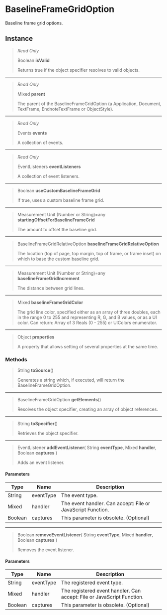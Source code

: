 # BaselineFrameGridOption
Baseline frame grid options.

## Instance
> *Read Only* 
> 
> Boolean **isValid** 
>
> Returns true if the object specifier resolves to valid objects.
*** 
> *Read Only* 
> 
> Mixed **parent** 
>
> The parent of the BaselineFrameGridOption (a Application, Document, TextFrame, EndnoteTextFrame or ObjectStyle).
*** 
> *Read Only* 
> 
> Events **events** 
>
> A collection of events.
*** 
> *Read Only* 
> 
> EventListeners **eventListeners** 
>
> A collection of event listeners.
*** 
> Boolean **useCustomBaselineFrameGrid** 
>
> If true, uses a custom baseline frame grid.
*** 
> Measurement Unit (Number or String)=any **startingOffsetForBaselineFrameGrid** 
>
> The amount to offset the baseline grid.
*** 
> BaselineFrameGridRelativeOption **baselineFrameGridRelativeOption** 
>
> The location (top of page, top margin, top of frame, or frame inset) on which to base the custom baseline grid.
*** 
> Measurement Unit (Number or String)=any **baselineFrameGridIncrement** 
>
> The distance between grid lines.
*** 
> Mixed **baselineFrameGridColor** 
>
> The grid line color, specified either as an array of three doubles, each in the range 0 to 255 and representing R, G, and B values, or as a UI color. Can return: Array of 3 Reals (0 - 255) or UIColors enumerator.
*** 
> Object **properties** 
>
> A property that allows setting of several properties at the same time.

### Methods
> String **toSource**()
> 
> Generates a string which, if executed, will return the BaselineFrameGridOption.
*** 
> BaselineFrameGridOption **getElements**()
> 
> Resolves the object specifier, creating an array of object references.
*** 
> String **toSpecifier**()
> 
> Retrieves the object specifier.
*** 
> EventListener **addEventListener**( String **eventType**, Mixed **handler**, Boolean **captures** )
> 
> Adds an event listener.
#### Parameters
| Type | Name | Description |
|---|---|---|
| String | eventType | The event type. |
| Mixed | handler | The event handler. Can accept: File or JavaScript Function. |
| Boolean | captures | This parameter is obsolete. (Optional) |

*** 
> Boolean **removeEventListener**( String **eventType**, Mixed **handler**, Boolean **captures** )
> 
> Removes the event listener.
#### Parameters
| Type | Name | Description |
|---|---|---|
| String | eventType | The registered event type. |
| Mixed | handler | The registered event handler. Can accept: File or JavaScript Function. |
| Boolean | captures | This parameter is obsolete. (Optional) |


